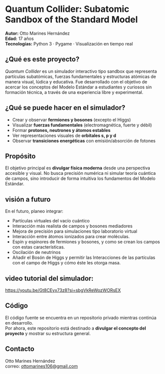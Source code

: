 #  Quantum Collider: Subatomic Sandbox of the Standard Model

**Autor:** Otto Marines Hernández  
**Edad:** 17 años  
**Tecnologías:** Python 3 · Pygame · Visualización en tiempo real


##  ¿Qué es este proyecto?

*Quantum Collider* es un simulador interactivo tipo sandbox que representa partículas subatómicas, fuerzas fundamentales y estructuras atómicas de manera visual, lúdica y educativa. Fue desarrollado con el objetivo de acercar los conceptos del Modelo Estándar a estudiantes y curiosos sin formación técnica, a través de una experiencia libre y experimental.


##  ¿Qué se puede hacer en el simulador?

- Crear y observar **fermiones y bosones** (excepto el Higgs)
- Visualizar **fuerzas fundamentales** (electromagnética, fuerte y débil)
- Formar **protones, neutrones y átomos estables**
- Ver representaciones visuales de **orbitales s, p y d**
- Observar **transiciones energéticas** con emisión/absorción de fotones


##  Propósito

El objetivo principal es **divulgar física moderna** desde una perspectiva accesible y visual. No busca precisión numérica ni simular teoría cuántica de campos, sino introducir de forma intuitiva los fundamentos del Modelo Estándar.

## visión a futuro

En el futuro, planeo integrar:
- Partículas virtuales del vacío cuántico
- Interacción más realista de campos y bosones mediadores
- Mejora de precisión para simulaciones tipo laboratorio virtual
- Interacción entre átomos ionizados para crear moléculas.
- Espín y espinores de fermiones y bosones, y como se crean los campos con estas características.
- Oscilación de neutrinos
- Añadir el Bosón de Higgs y permitir las Interacciones de las partículas con el campo de Higgs y cómo éste les otorga masa.


##  video tutorial del simulador:

https://youtu.be/Gt8CEyx73z8?si=sbgVkReWozWORsEX


##  Código

El código fuente se encuentra en un repositorio privado mientras continúa en desarrollo.  
Por ahora, este repositorio está destinado a **divulgar el concepto del proyecto** y mostrar su estructura general.


##  Contacto

Otto Marines Hernández  
correo: ottomarines106@gmail.com


